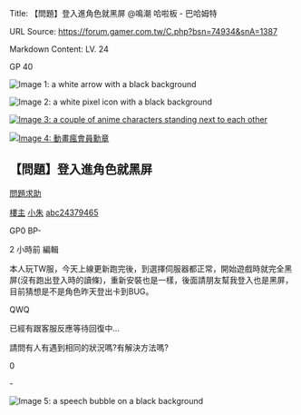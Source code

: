 Title: 【問題】登入進角色就黑屏 @鳴潮 哈啦板 - 巴哈姆特

URL Source: https://forum.gamer.com.tw/C.php?bsn=74934&snA=1387

Markdown Content:
LV. 24

GP 40

![Image 1: a white arrow with a black background](https://i2.bahamut.com.tw/forum/icons/noob.png)

![Image 2: a white pixel icon with a black background](https://i2.bahamut.com.tw/forum/icons/human.png)

[![Image 3: a couple of anime characters standing next to each other](https://avatar2.bahamut.com.tw/avataruserpic/a/b/abc24379465/abc24379465.png)](https://home.gamer.com.tw/abc24379465)

[![Image 4: 動畫瘋會員勳章](https://p2.bahamut.com.tw/HOME/honor/227.gif)](https://avatar1.gamer.com.tw/switchhonor.php?uid=abc24379465&htype=227)

【問題】登入進角色就黑屏
------------

[問題求助](https://forum.gamer.com.tw/B.php?bsn=74934&subbsn=11)

[樓主](https://forum.gamer.com.tw/Co.php?bsn=74934&sn=13460&subbsn=11&bPage=0) [小朱](https://home.gamer.com.tw/abc24379465) [abc24379465](https://home.gamer.com.tw/abc24379465)

GP0 BP\-

2 小時前 編輯

本人玩TW服，今天上線更新跑完後，到選擇伺服器都正常，開始遊戲時就完全黑屏(沒有跑出登入時的讀條)，重新安裝也是一樣，後面請朋友幫我登入也是黑屏，目前猜想是不是角色昨天登出卡到BUG。

QWQ

已經有跟客服反應等待回復中...

請問有人有遇到相同的狀況嗎?有解決方法嗎?

0

\-

![Image 5: a speech bubble on a black background](https://i2.bahamut.com.tw/icon/msg_regular.png)